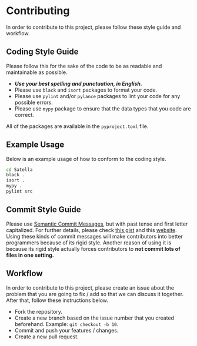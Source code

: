 # Contributing

In order to contribute to this project, please follow these style guide and workflow.

## Coding Style Guide

Please follow this for the sake of the code to be as readable and maintainable as possible.

- **_Use your best spelling and punctuation, in English._**
- Please use `black` and `isort` packages to format your code.
- Please use `pylint` and/or `pylance` packages to lint your code for any possible errors.
- Please use `mypy` package to ensure that the data types that you code are correct.

All of the packages are available in the `pyproject.toml` file.

## Example Usage

Below is an example usage of how to conform to the coding style.

```bash
cd Satella
black .
isort .
mypy .
pylint src
```

## Commit Style Guide

Please use [Semantic Commit Messages](https://seesparkbox.com/foundry/semantic_commit_messages), but with past tense and first letter capitalized. For further details, please check [this gist](https://gist.github.com/joshbuchea/6f47e86d2510bce28f8e7f42ae84c716) and this [website](https://www.conventionalcommits.org/en/v1.0.0/). Using these kinds of commit messages will make contributors into better programmers because of its rigid style. Another reason of using it is because its rigid style actually forces contributors to **not commit lots of files in one setting.**

## Workflow

In order to contribute to this project, please create an issue about the problem that you are going to fix / add so that we can discuss it together. After that, follow these instructions below.

- Fork the repository.
- Create a new branch based on the issue number that you created beforehand. Example: `git checkout -b 10`.
- Commit and push your features / changes.
- Create a new pull request.
